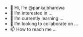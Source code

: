 - 👋 Hi, I’m @pankajbhardwa
- 👀 I’m interested in ...
- 🌱 I’m currently learning ...
- 💞️ I’m looking to collaborate on ...
- 📫 How to reach me ...

<!---
pankajbhardwa/pankajbhardwa is a ✨ special ✨ repository because its `README.md` (this file) appears on your GitHub profile.
You can click the Preview link to take a l
ook at your changes·
